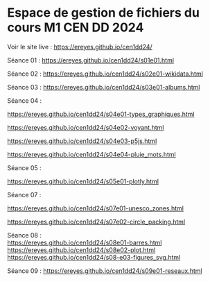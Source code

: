 # Espace de gestion de fichiers du cours M1 CEN DD 2024

Voir le site live : 
https://ereyes.github.io/cen1dd24/

Séance 01 : https://ereyes.github.io/cen1dd24/s01e01.html

Séance 02 :
https://ereyes.github.io/cen1dd24/s02e01-wikidata.html

Séance 03 :
https://ereyes.github.io/cen1dd24/s03e01-albums.html

Séance 04 :  

https://ereyes.github.io/cen1dd24/s04e01-types_graphiques.html  

https://ereyes.github.io/cen1dd24/s04e02-voyant.html  

https://ereyes.github.io/cen1dd24/s04e03-p5js.html  

https://ereyes.github.io/cen1dd24/s04e04-pluie_mots.html

Séance 05 :  

https://ereyes.github.io/cen1dd24/s05e01-plotly.html


Séance 07 :   

https://ereyes.github.io/cen1dd24/s07e01-unesco_zones.html

https://ereyes.github.io/cen1dd24/s07e02-circle_packing.html


Séance 08 :   
https://ereyes.github.io/cen1dd24/s08e01-barres.html   
https://ereyes.github.io/cen1dd24/s08e02-plot.html   
https://ereyes.github.io/cen1dd24/s08-e03-figures_svg.html   

Séance 09 :
https://ereyes.github.io/cen1dd24/s09e01-reseaux.html   




